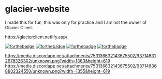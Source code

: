 # glacier-website

I made this for fun, this was only for practice and I am not the owner of Glacier Client.

https://glacierclient.netlify.app/

[![forthebadge](https://forthebadge.com/images/badges/built-with-love.svg)](https://forthebadge.com)
[![forthebadge](https://forthebadge.com/images/badges/uses-html.svg)](https://forthebadge.com)
[![forthebadge](https://forthebadge.com/images/badges/uses-css.svg)](https://forthebadge.com)
[![forthebadge](https://forthebadge.com/images/badges/made-with-javascript.svg)](https://forthebadge.com)

https://media.discordapp.net/attachments/753136632143675502/937146312678326302/unknown.png?width=1363&height=619
https://media.discordapp.net/attachments/753136632143675502/937146368802324550/unknown.png?width=1355&height=619
